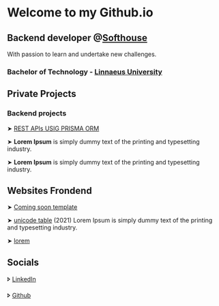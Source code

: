 # Welcome to my Github.io

## Backend developer @[Softhouse](www.softhouse.se)

With passion to learn and undertake new challenges.

### Bachelor of Technology - [Linnaeus University](https://lnu.se)

## Private Projects

### Backend projects

&#10148; [REST APIs USIG PRISMA ORM](https://github.com/rqkohistani/Nodejs-REST-APIs-part-three-USING-PRISMA)

&#10148; **Lorem Ipsum** is simply dummy text of the printing and typesetting industry.

&#10148; **Lorem Ipsum** is simply dummy text of the printing and typesetting industry.

## Websites Frondend
&#10148; [Coming soon template](https://comingtemplate.netlify.app/)

&#10148; [unicode table](https://unicode-table.com/en/27A4/) (2021) Lorem Ipsum is simply dummy text of the printing and typesetting industry.

&#10148; [lorem](https://www.lipsum.com/)


## Socials

&#129174; [LinkedIn](https://www.linkedin.com/in/rashed-qazizada-1b64b68a/)

&#129174; [Github](github.com/rqkohistani)
